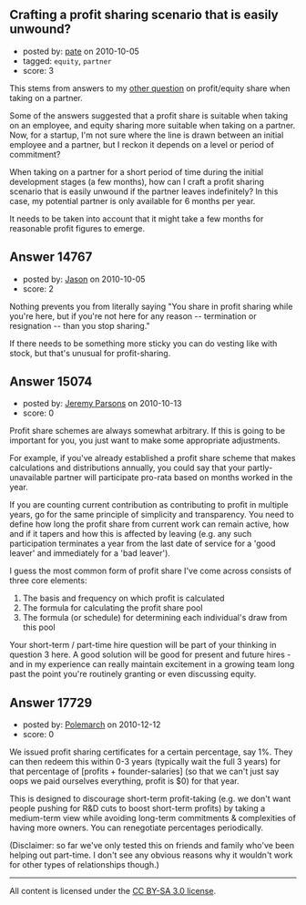 ## Crafting a profit sharing scenario that is easily unwound?

- posted by: [pate](https://stackexchange.com/users/-1/3127-pate) on 2010-10-05
- tagged: `equity`, `partner`
- score: 3

This stems from answers to my [other question][1] on profit/equity share when taking on a partner.

Some of the answers suggested that a profit share is suitable when taking on an employee, and equity sharing more suitable when taking on a partner. Now, for a startup, I'm not sure where the line is drawn between an initial employee and a partner, but I reckon it depends on a level or period of commitment?

When taking on a partner for a short period of time during the initial development stages (a few months), how can I craft a profit sharing scenario that is easily unwound if the partner leaves indefinitely? In this case, my potential partner is only available for 6 months per year.

It needs to be taken into account that it might take a few months for reasonable profit figures to emerge.

  [1]: http://answers.onstartups.com/questions/14749/fair-equity-profit-split-when-taking-on-a-partner


## Answer 14767

- posted by: [Jason](https://stackexchange.com/users/-1/2-jason) on 2010-10-05
- score: 2

Nothing prevents you from literally saying "You share in profit sharing while you're here, but if you're not here for any reason -- termination or resignation -- than you stop sharing."

If there needs to be something more sticky you can do vesting like with stock, but that's unusual for profit-sharing.


## Answer 15074

- posted by: [Jeremy Parsons](https://stackexchange.com/users/-1/4291-jeremy-parsons) on 2010-10-13
- score: 0

Profit share schemes are always somewhat arbitrary. If this is going to be important for you, you just want to make some appropriate adjustments.

For example, if you've already established a profit share scheme that makes calculations and distributions annually, you could say that your partly-unavailable partner will participate pro-rata based on months worked in the year. 

If you are counting current contribution as contributing to profit in multiple years, go for the same principle of simplicity and transparency. You need to define how long the profit share from current work can remain active, how and if it tapers and how this is affected by leaving (e.g. any such participation terminates a year from the last date of service for a 'good leaver' and immediately for a 'bad leaver').

I guess the most common form of profit share I've come across consists of three core elements:

1. The basis and frequency on which profit is calculated
2. The formula for calculating the profit share pool
3. The formula (or schedule) for determining each individual's draw from this pool

Your short-term / part-time hire question will be part of your thinking in question 3 here. A good solution will be good for present and future hires - and in my experience can really maintain excitement in a growing team long past the point you're routinely granting or even discussing equity.


## Answer 17729

- posted by: [Polemarch](https://stackexchange.com/users/-1/2772-polemarch) on 2010-12-12
- score: 0

We issued profit sharing certificates for a certain percentage, say 1%.  They can then redeem this within 0-3 years (typically wait the full 3 years) for that percentage of [profits + founder-salaries] (so that we can't just say oops we paid ourselves everything, profit is $0) for that year.

This is designed to discourage short-term profit-taking (e.g. we don't want people pushing for R&D cuts to boost short-term profits) by taking a medium-term view while avoiding long-term commitments & complexities of having more owners.  You can renegotiate percentages periodically.

(Disclaimer: so far we've only tested this on friends and family who've been helping out part-time.  I don't see any obvious reasons why it wouldn't work for other types of relationships though.)



---

All content is licensed under the [CC BY-SA 3.0 license](https://creativecommons.org/licenses/by-sa/3.0/).
